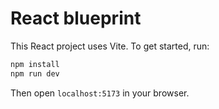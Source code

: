 # React blueprint

This React project uses Vite. To get started, run:

```bash
npm install
npm run dev
```

Then open `localhost:5173` in your browser.
